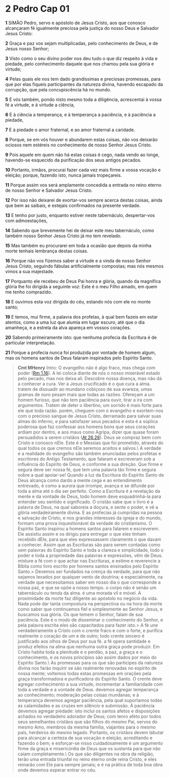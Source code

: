 # 2 Pedro Cap 01

**1** 	SIMÃO Pedro, servo e apóstolo de Jesus Cristo, aos que conosco alcançaram fé igualmente preciosa pela justiça do nosso Deus e Salvador Jesus Cristo:

**2** 	Graça e paz vos sejam multiplicadas, pelo conhecimento de Deus, e de Jesus nosso Senhor;

**3** 	Visto como o seu divino poder nos deu tudo o que diz respeito à vida e piedade, pelo conhecimento daquele que nos chamou pela sua glória e virtude;

**4** 	Pelas quais ele nos tem dado grandíssimas e preciosas promessas, para que por elas fiqueis participantes da natureza divina, havendo escapado da corrupção, que pela concupiscência há no mundo.

**5** 	E vós também, pondo nisto mesmo toda a diligência, acrescentai à vossa fé a virtude, e à virtude a ciência,

**6** 	E à ciência a temperança, e à temperança a paciência, e à paciência a piedade,

**7** 	E à piedade o amor fraternal, e ao amor fraternal a caridade.

**8** 	Porque, se em vós houver e abundarem estas coisas, não vos deixarão ociosos nem estéreis no conhecimento de nosso Senhor Jesus Cristo.

**9** 	Pois aquele em quem não há estas coisas é cego, nada vendo ao longe, havendo-se esquecido da purificação dos seus antigos pecados.

**10** 	Portanto, irmãos, procurai fazer cada vez mais firme a vossa vocação e eleição; porque, fazendo isto, nunca jamais tropeçareis.

**11** 	Porque assim vos será amplamente concedida a entrada no reino eterno de nosso Senhor e Salvador Jesus Cristo.

**12** 	Por isso não deixarei de exortar-vos sempre acerca destas coisas, ainda que bem as saibais, e estejais confirmados na presente verdade.

**13** 	E tenho por justo, enquanto estiver neste tabernáculo, despertar-vos com admoestações,

**14** 	Sabendo que brevemente hei de deixar este meu tabernáculo, como também nosso Senhor Jesus Cristo já mo tem revelado.

**15** 	Mas também eu procurarei em toda a ocasião que depois da minha morte tenhais lembrança destas coisas.

**16** 	Porque não vos fizemos saber a virtude e a vinda de nosso Senhor Jesus Cristo, seguindo fábulas artificialmente compostas; mas nós mesmos vimos a sua majestade.

**17** 	Porquanto ele recebeu de Deus Pai honra e glória, quando da magnífica glória lhe foi dirigida a seguinte voz: Este é o meu Filho amado, em quem me tenho comprazido.

**18** 	E ouvimos esta voz dirigida do céu, estando nós com ele no monte santo;

**19** 	E temos, mui firme, a palavra dos profetas, à qual bem fazeis em estar atentos, como a uma luz que alumia em lugar escuro, até que o dia amanheça, e a estrela da alva apareça em vossos corações.

**20** 	Sabendo primeiramente isto: que nenhuma profecia da Escritura é de particular interpretação.

**21** 	Porque a profecia nunca foi produzida por vontade de homem algum, mas os homens santos de Deus falaram inspirados pelo Espírito Santo.


> **Cmt MHenry** Intro: O evangelho não é algo fraco, mas chega com poder ([Rm 1.16](../45N-Rm/01.md#16)). A lei coloca diante de nós o nosso miserável estado pelo pecado, mas nos deixa ali. Descobre nossa doença, mas não dá a conhecer a cura. Ver a Jesus crucificado é o que cura a alma. tratem de dissuadir ao mundano cobiçoso de sua avareza; umas gramas de ouro pesam mais que todas as razões. Ofereçam a um homem furioso, que não tem paciência para ouvir, tirar a ira com argumentos. Tratem de deter o libertino, um sorrido é mais forte para ele que toda razão. porém, cheguem com o evangelho e exortem-nos com o precioso sangue de Jesus Cristo, derramado para salvar suas almas do inferno, e para satisfazer seus pecados e esta é a súplica poderosa que faz confessar aos homens bons que seus corações ardiam por dentro, e aos maus como Agripa, dizer que quase foram persuadidos a serem cristãos ([At 26.28](../44N-At/26.md#28)). Deus se compraz bem com Cristo e conosco nEle. Este é o Messias que foi prometido, através do qual todos os que cremos nEle seremos aceitos e salvos.\ A verdade e a realidade do evangelho são também anunciadas pelos profetas e escritores do Antigo Testamento, que falaram e escreveram sob a influência do Espírito de Deus, e conforme a sua direção. Que firme e segura deve ser nossa fé, que tem uma palavra tão firme e segura sobre a qual apoiar-se! Quando a luz da Escritura do Espírito Santo de Deus alcança como dardo a mente cega e ao entendimento entrevado, é como a aurora que irrompe, avança e se difunde por toda a alma até o dia ser perfeito. Como a Escritura é a revelação da mente e da vontade de Deus, todo homem deve esquadrinhá-la para entender seu sentido e significado. O cristão sabe que o livro é a palavra de Deus, na qual saboreia a doçura, e sente o poder, e vê a glória verdadeiramente divina. E as profecias já cumpridas na pessoa e salvação de Cristo, e nos grandes interesses da igreja e do mundo, formam uma prova inquestionável da verdade do cristianismo. O Espírito Santo inspirou a homens santos para falarem e escreverem. Ele assistiu assim e os dirigiu para entregar o que eles tinham recebido dEle, para que eles expressassem claramente o que davam a conhecer. Assim que as Escrituras são para serem contadas como sem palavras do Espírito Santo e toda a clareza e simplicidade, todo o poder e toda a propriedade das palavras e expressões, vêm de Deus. misture a fé com o que achar nas Escrituras, e estime e reverencie a Bíblia como livro escrito por homens santos ensinados pelo Espírito Santo.> Devemos ser fundados na crença da verdade, para que não sejamos levados por qualquer vento de doutrina; e especialmente, na verdade que necessitamos saber em nosso dia o que corresponde a nossa paz, e que se opõe a nosso tempo. o corpo não é senão um tabernáculo ou tenda da alma. é uma morada vil e móvel. A proximidade da morte faz diligente ao apóstolo no negócio da vida. Nada pode dar tanta compostura na perspectiva ou na hora da morte como saber que continuamos fiel e simplesmente ao Senhor Jesus, e buscamos sua glória. Os que temem o Senhor, falam de sua paciência. Este é o modo de disseminar o conhecimento do Senhor, e pela palavra escrita eles são capacitados para fazer isto.> A fé une verdadeiramente a Cristo com o crente fraco e com o forte, e purifica realmente o coração de um e de outro; todo crente sincero é justificado aos olhos de Deus por sua fé. a fé opera santidade e produz efeitos na alma que nenhuma outra graça pode produzir. Em Cristo habita toda a plenitude e o perdão, a paz, a graça e o conhecimento, e os novos princípios são assim dados por meio do Espírito Santo.\ As promessas para os que são participes da natureza divina nos farão inquirir se são realmente renovadas no espírito de nossa mente; voltemos todas estas promessas em orações pela graça transformadora e purificadora do Espírito Santo. O crente deve agregar conhecimento a sua virtude, incrementar a familiaridade com toda a verdade e a vontade de Deus. devemos agregar temperança ao conhecimento; moderação pelas coisas mundanas; e à temperança devemos agregar paciência, pela qual suportamos todas as calamidades e as cruzes em silêncio e submissão. À paciência devemos agregar piedade: isto inclui os santos afetos e disposições achados no verdadeiro adorador de Deus; com tenro afeto por todos seus semelhantes cristãos que são filhos do mesmo Pai, servos do mesmo Amo, membros da mesma família, viajantes para o mesmo país, herdeiros do mesmo legado. Portanto, os cristãos devem labutar para alcançar a certeza de sua vocação e eleição, acreditando e fazendo o bem; e esforçar-se nisso cuidadosamente é um argumento firme da graça e misericórdia de Deus que os sustenta para que não caiam completamente.\ Os que são diligentes na obra da religião, terão uma entrada triunfal no reino eterno onde reina Cristo, e eles reinarão com Ele para sempre jamais; e é na prática de toda boa obra onde devemos esperar entrar no céu.